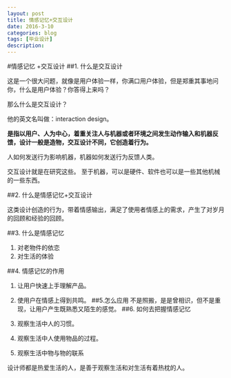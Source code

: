 ```yaml
---
layout: post
title: 情感记忆+交互设计
date: 2016-3-10
categories: blog
tags: [毕业设计]
description:
---
```



#情感记忆 +交互设计
##1. 什么是交互设计

这是一个很大问题，就像是用户体验一样，你满口用户体验，但是郑重其事地问你，什么是用户体验？你答得上来吗？

那么什么是交互设计？

他的英文名叫做：interaction design。

**是指以用户、人为中心，着重关注人与机器或者环境之间发生动作输入和机器反馈，设计一般是造物，交互设计不同，它创造着行为。**

人如何发送行为影响机器，机器如何发送行为反馈人类。

交互设计就是在研究这些。
至于机器，可以是硬件、软件也可以是一些其他机械的一些东西。

##2. 什么是情感记忆+交互设计

这类设计创造的行为，带着情感输出，满足了使用者情感上的需求，产生了对岁月的回顾和经验的回顾。

##3. 什么是情感记忆

1. 对老物件的依恋
2. 对生活的体验

##4. 情感记忆的作用
1. 让用户快速上手理解产品。
2. 使用户在情感上得到共鸣。
##5.怎么应用
不是照搬，是是曾相识，但不是重现，让用户产生既熟悉又陌生的感觉。
##6. 如何去把握情感记忆

1. 观察生活中人的习惯。
2. 观察生活中人使用物品的过程。
3. 观察生活中物与物的联系

设计师都是热爱生活的人，是善于观察生活和对生活有着热枕的人。

